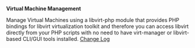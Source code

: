 **Virtual Machine Management**

Manage Virtual Machines using a libvirt-php module that provides PHP bindings for libvirt virtualization toolkit and therefore you can access libvirt directly from your PHP scripts with no need to have virt-manager or libvirt-based CLI/GUI tools installed. 
<a href="http://lime-technology.com/forum/index.php?topic=35858.0" title="2015.02.14
    Bug fixes
2015.02.08
    Add delete xml and image completely
    Fix usb bug on create vm page
    Fix spaces in name on create page
    Fix password
    Combine virtMan and dynamix.kvm.manager plugins
2015.01.24
    Add boot device change
    Add auto add name space for qemu:commandline
    Misc fixes
2014.12.28
    Bug fixes and windows vm clock
    Remove spellcheck from textarea
    Add hyperv support for windows machines
    Fix cdrom change sata bus
    remove excess java code and cfg file
    Fix q35 machine type
    Add ability to increase disk capacity
">Change Log</a>